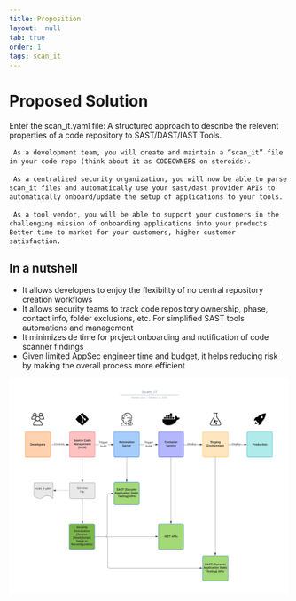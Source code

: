 ```yaml
---
title: Proposition
layout:  null
tab: true
order: 1
tags: scan_it
---
```


#  Proposed Solution

Enter the scan_it.yaml file: A structured approach to describe the relevent properties of a code repository to SAST/DAST/IAST Tools.

     As a development team, you will create and maintain a “scan_it” file in your code repo (think about it as CODEOWNERS on steroids).
     
     As a centralized security organization, you will now be able to parse scan_it files and automatically use your sast/dast provider APIs to automatically onboard/update the setup of applications to your tools.
     
     As a tool vendor, you will be able to support your customers in the challenging mission of onboarding applications into your products. Better time to market for your customers, higher customer satisfaction.
     
     

## In a nutshell

- It allows developers to enjoy the flexibility of no central repository creation workflows
- It allows security teams to track code repository ownership, phase, contact info, folder exclusions, etc. For simplified SAST tools automations and management
- It minimizes de time for project onboarding and notification of code scanner findings
- Given limited AppSec engineer time and budget, it helps reducing risk by making the overall process more efficient 

 ![High Level Workflow](assets/images/Scan_IT.png)


  
